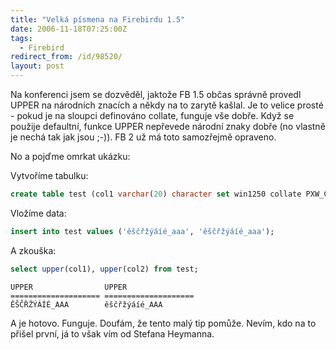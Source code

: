 ```yaml
---
title: "Velká písmena na Firebirdu 1.5"
date: 2006-11-18T07:25:00Z
tags:
  - Firebird
redirect_from: /id/98520/
layout: post
---
```

Na konferenci jsem se dozvěděl, jaktože FB 1.5 občas správně provedl UPPER na národních znacích a někdy na to zarytě kašlal. Je to velice prosté - pokud je na sloupci definováno collate, funguje vše dobře. Když se použije defaultní, funkce UPPER nepřevede národní znaky dobře (no vlastně je nechá tak jak jsou ;-)). FB 2 už má toto samozřejmě opraveno.

No a pojďme omrkat ukázku:

Vytvoříme tabulku:

```sql
create table test (col1 varchar(20) character set win1250 collate PXW_CSY, col2 varchar(20) character set win1250);
```

Vložíme data:

```sql
insert into test values ('ěščřžýáíé_aaa', 'ěščřžýáíé_aaa');
```
A zkouška:

```sql
select upper(col1), upper(col2) from test;
```

```text
UPPER                UPPER
==================== ====================
ĚŠČŘŽÝÁÍÉ_AAA        ěščřžýáíé_AAA
```

A je hotovo. Funguje. Doufám, že tento malý tip pomůže. Nevím, kdo na to přišel první, já to však vím od Stefana Heymanna.